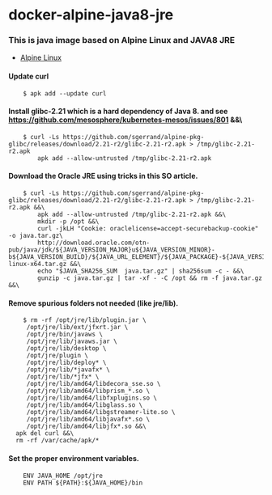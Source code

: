 # docker-alpine-java8-jre

### This is java image based on Alpine Linux and JAVA8 JRE

- [Alpine Linux](https://alpinelinux.org)

#### Update curl
		$ apk add --update curl

#### Install glibc-2.21 which is a hard dependency of Java 8. and see https://github.com/mesosphere/kubernetes-mesos/issues/801 &&\
		$ curl -Ls https://github.com/sgerrand/alpine-pkg-glibc/releases/download/2.21-r2/glibc-2.21-r2.apk > /tmp/glibc-2.21-r2.apk
    		apk add --allow-untrusted /tmp/glibc-2.21-r2.apk

#### Download the Oracle JRE using tricks in this SO article.
		$ curl -Ls https://github.com/sgerrand/alpine-pkg-glibc/releases/download/2.21-r2/glibc-2.21-r2.apk > /tmp/glibc-2.21-r2.apk &&\
		    apk add --allow-untrusted /tmp/glibc-2.21-r2.apk &&\
		    mkdir -p /opt &&\
		    curl -jkLH "Cookie: oraclelicense=accept-securebackup-cookie" -o java.tar.gz\
		    http://download.oracle.com/otn-pub/java/jdk/${JAVA_VERSION_MAJOR}u${JAVA_VERSION_MINOR}-b${JAVA_VERSION_BUILD}/${JAVA_URL_ELEMENT}/${JAVA_PACKAGE}-${JAVA_VERSION_MAJOR}u${JAVA_VERSION_MINOR}-linux-x64.tar.gz &&\
		    echo "$JAVA_SHA256_SUM  java.tar.gz" | sha256sum -c - &&\
		    gunzip -c java.tar.gz | tar -xf - -C /opt && rm -f java.tar.gz &&\

#### Remove spurious folders not needed (like jre/lib).
		$ rm -rf /opt/jre/lib/plugin.jar \
         /opt/jre/lib/ext/jfxrt.jar \
         /opt/jre/bin/javaws \
         /opt/jre/lib/javaws.jar \
         /opt/jre/lib/desktop \
         /opt/jre/plugin \
         /opt/jre/lib/deploy* \
         /opt/jre/lib/*javafx* \
         /opt/jre/lib/*jfx* \
         /opt/jre/lib/amd64/libdecora_sse.so \
         /opt/jre/lib/amd64/libprism_*.so \
         /opt/jre/lib/amd64/libfxplugins.so \
         /opt/jre/lib/amd64/libglass.so \
         /opt/jre/lib/amd64/libgstreamer-lite.so \
         /opt/jre/lib/amd64/libjavafx*.so \
         /opt/jre/lib/amd64/libjfx*.so &&\
      apk del curl &&\
      rm -rf /var/cache/apk/*

#### Set the proper environment variables.
		ENV JAVA_HOME /opt/jre
		ENV PATH ${PATH}:${JAVA_HOME}/bin